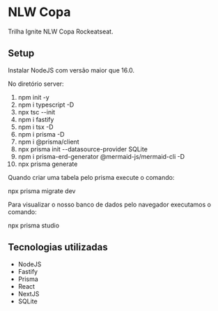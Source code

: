 # NLW Copa
Trilha Ignite NLW Copa Rockeatseat. 


## Setup

Instalar NodeJS com versão maior que 16.0.

No diretório server:

1) npm init -y
2) npm i typescript -D
3) npx tsc --init
4) npm i fastify
5) npm i tsx -D
6) npm i prisma -D
7) npm i @prisma/client
8) npx prisma init --datasource-provider SQLite
9) npm i prisma-erd-generator @mermaid-js/mermaid-cli -D 
10) npx prisma generate 

Quando criar uma tabela pelo prisma execute o comando:

npx prisma migrate dev

Para visualizar o nosso banco de dados pelo navegador executamos o comando:

npx prisma studio

## Tecnologias utilizadas

- NodeJS
- Fastify
- Prisma
- React
- NextJS
- SQLite
